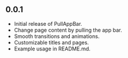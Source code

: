## 0.0.1

- Initial release of PullAppBar.
- Change page content by pulling the app bar.
- Smooth transitions and animations.
- Customizable titles and pages.
- Example usage in README.md.
